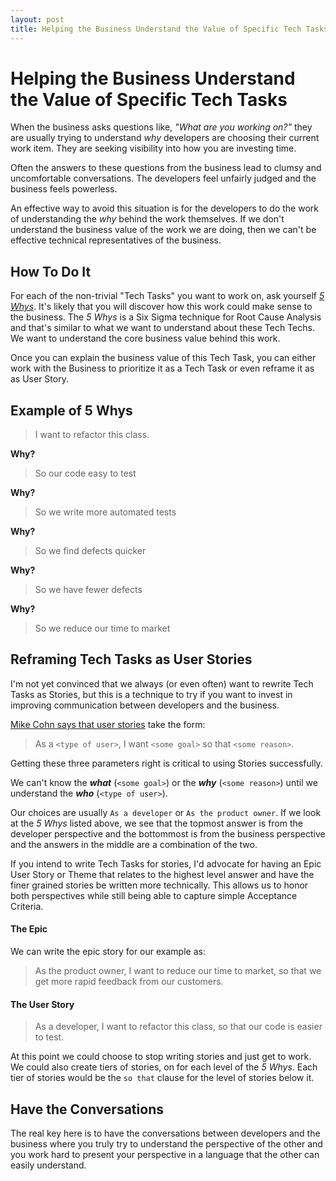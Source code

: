 ```yaml
---
layout: post
title: Helping the Business Understand the Value of Specific Tech Tasks
---
```

# Helping the Business Understand the Value of Specific Tech Tasks

When the business asks questions like, *"What are you working on?"* they
are usually trying to understand *why* developers are choosing their
current work item. They are seeking visibility into how you
are investing time.

Often the answers to these questions from the business lead to clumsy
and uncomfortable conversations. The developers feel unfairly judged and
the business feels powerless.

An effective way to avoid this situation is for the developers to do the
work of understanding the *why* behind the work themselves. If we don't
understand the business value of the work we are doing, then we can't be
effective technical representatives of the business.

## How To Do It

For each of the non-trivial "Tech Tasks" you want to work on, ask
yourself [*5 Whys*](https://en.wikipedia.org/wiki/5_Whys). It's likely
that you will discover how this work could make sense to the
business. The *5 Whys* is a Six Sigma technique for Root Cause Analysis
and that's similar to what we want to understand about these Tech Techs.
We want to understand the core business value behind this work.

Once you can explain the business value of this Tech Task, you
can either work with the Business to prioritize it as a Tech Task or
even reframe it as as User Story.

## Example of 5 Whys
> I want to refactor this class.

**Why?**

> So our code easy to test

**Why?**

> So we write more automated tests

**Why?**

> So we find defects quicker

**Why?**

> So we have fewer defects

**Why?**

> So we reduce our time to market


## Reframing Tech Tasks as User Stories
I'm not yet convinced that we always (or even often) want to rewrite
Tech Tasks as Stories, but this is a technique to try if you want to
invest in improving communication between developers and the business.

[Mike Cohn says that user stories](https://www.mountaingoatsoftware.com/agile/user-stories)
take the form:
> As a `<type of user>`, I want `<some goal>` so that `<some reason>`.

Getting these three parameters right is critical to using Stories successfully.

We can't know the ***what*** (`<some goal>`) or the ***why***
(`<some reason>`) until we understand the ***who*** (`<type of user>`).

Our choices are usually `As a developer` or `As the product owner`.
If we look at the *5 Whys* listed above, we see that the topmost answer
is from the developer perspective and the bottommost is from the business
perspective and the answers in the middle are a combination of the two.

If you intend to write Tech Tasks for stories, I'd advocate for having an
Epic User Story or Theme that relates to the highest level answer and have
the finer grained stories be written more technically. This allows us to
honor both perspectives while still being able to capture simple Acceptance
Criteria.

#### The Epic
We can write the epic story for our example as:

> As the product owner, I want to reduce our time to market, so that we get
more rapid feedback from our customers.

#### The User Story
> As a developer, I want to refactor this class, so that our code
is easier to test.

At this point we could choose to stop writing stories and just get to work.
We could also create tiers of stories, on for each level of the *5 Whys*.
Each tier of stories would be the `so that` clause for the level of stories
below it.

## Have the Conversations
The real key here is to have the conversations between developers and
the business where you truly try to understand the perspective of the
other and you work hard to present your perspective in a language that
the other can easily understand.

